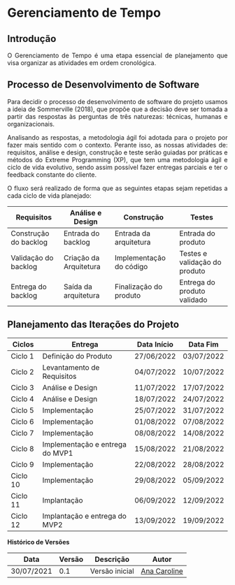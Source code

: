 # Gerenciamento de Tempo
## Introdução
<p style="text-align: justify" > O Gerenciamento de Tempo é uma etapa essencial de planejamento que visa organizar as atividades em ordem cronológica.</p>

## Processo de Desenvolvimento de Software
  <p style="text-align: justify"> Para decidir o processo de desenvolvimento de software do projeto usamos a ideia de Sommerville (2018), que propõe que a decisão deve ser tomada a partir das respostas às perguntas de três naturezas: técnicas, humanas e organizacionais. </p>

  <p style="text-align: justify"> Analisando as respostas, a metodologia ágil foi adotada para o projeto por fazer mais sentido com o contexto. Perante isso, as nossas atividades de: requisitos, análise e design, construção e teste serão guiadas por práticas e métodos do Extreme Programming (XP), que tem uma metodologia ágil e ciclo de vida evolutivo, sendo assim possível fazer entregas parciais e ter o feedback constante do cliente. </p>

  <p style="text-align: justify"> O fluxo será realizado de forma que as seguintes etapas sejam repetidas a cada ciclo de vida planejado: </p>

| Requisitos             | Análise e Design       | Construção              | Testes                        |
| ---------------------- | ---------------------- | ----------------------- | ----------------------------- |
| Construção do backlog  | Entrada do backlog     | Entrada da arquitetura  | Entrada do produto            |
| Validação do backlog   | Criação da Arquitetura | Implementação do código | Testes e validação do produto |
| Entrega do backlog     | Saída da arquitetura   | Finalização do produto  | Entrega do produto validado   |

## Planejamento das Iterações do Projeto
| Ciclos   | Entrega                         | Data Início | Data Fim   |
| -------- | ------------------------------- | ----------- | ---------- |
| Ciclo 1  | Definição do Produto            | 27/06/2022  | 03/07/2022 |
| Ciclo 2  | Levantamento de Requisitos      | 04/07/2022  | 10/07/2022 |
| Ciclo 3  | Análise e Design                | 11/07/2022  | 17/07/2022 |
| Ciclo 4  | Análise e Design                | 18/07/2022  | 24/07/2022 |
| Ciclo 5  | Implementação                   | 25/07/2022  | 31/07/2022 |
| Ciclo 6  | Implementação                   | 01/08/2022  | 07/08/2022 |
| Ciclo 7  | Implementação                   | 08/08/2022  | 14/08/2022 |
| Ciclo 8  | Implementação e entrega do MVP1 | 15/08/2022  | 21/08/2022 |
| Ciclo 9  | Implementação                   | 22/08/2022  | 28/08/2022 |
| Ciclo 10 | Implementação                   | 29/08/2022  | 05/09/2022 |
| Ciclo 11 | Implantação                     | 06/09/2022  | 12/09/2022 |
| Ciclo 12 | Implantação e entrega do MVP2   | 13/09/2022  | 19/09/2022 |

**Histórico de Versões**

| Data       | Versão | Descrição                    | Autor                                                         |
| ---------- | ------ | ---------------------------- | ------------------------------------------------------------- |
| 30/07/2021 | 0.1    | Versão inicial               | [Ana Caroline](https://github.com/anaaroch)                   |